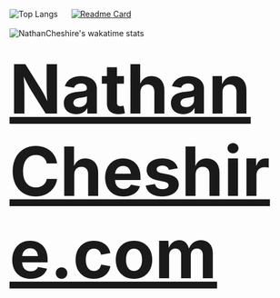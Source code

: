![Top Langs](https://github-readme-stats.vercel.app/api/top-langs/?username=nathancheshire&layout=compact&theme=radical&hide_border=true&border_radius=20&langs_count=4)
&nbsp;&nbsp;&nbsp;&nbsp;
[![Readme Card](https://github-readme-stats.vercel.app/api/pin/?username=nathancheshire&repo=cyder&theme=radical&hide_border=true&border_radius=20)](https://github.com/nathancheshire/cyder)
<br/><br/>
![NathanCheshire's wakatime stats](https://github-readme-stats.vercel.app/api/wakatime?username=nathancheshire&theme=radical&custom_title=Time%20Spent&line_height=25&langs_count=8&hide_border=true&border_radius=20)
<br/><br/>
<b style="color:red;font-size:120px;">[NathanCheshire.com](https://NathanCheshire.com)</b>
